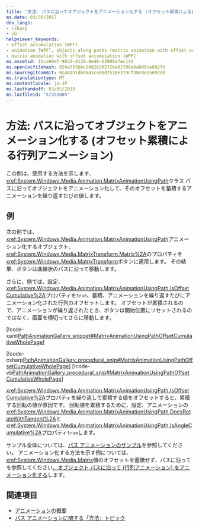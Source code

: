 ```yaml
---
title: '方法: パスに沿ってオブジェクトをアニメーション化する (オフセット累積による行列アニメーション)'
ms.date: 03/30/2017
dev_langs:
- csharp
- vb
helpviewer_keywords:
- offset accumulation [WPF]
- animation [WPF], objects along paths (matrix animation with offset accumulation)
- matrix animation with offset accumulation [WPF]
ms.assetid: 1bca90ef-9832-4128-8ed6-62908e7ec146
ms.openlocfilehash: 859a3556bc29d2b30572be03708ebab80ce692fb
ms.sourcegitcommit: 0c48191d6d641ce88d7510e319cf38c0e35697d0
ms.translationtype: MT
ms.contentlocale: ja-JP
ms.lasthandoff: 03/05/2019
ms.locfileid: "57351605"
---
```

# <a name="how-to-animate-an-object-along-a-path-matrix-animation-with-offset-accumulation"></a>方法: パスに沿ってオブジェクトをアニメーション化する (オフセット累積による行列アニメーション)
この例は、使用する方法を示します、<xref:System.Windows.Media.Animation.MatrixAnimationUsingPath>クラス パスに沿ってオブジェクトをアニメーション化して、そのオフセットを蓄積するアニメーションを繰り返すたびの値します。  
  
## <a name="example"></a>例  
 次の例では、<xref:System.Windows.Media.Animation.MatrixAnimationUsingPath>アニメーション化するオブジェクト、<xref:System.Windows.Media.MatrixTransform.Matrix%2A>のプロパティを<xref:System.Windows.Media.MatrixTransform>ボタンに適用します。 その結果、ボタンは曲線状のパスに沿って移動します。  
  
 さらに、例では、設定、<xref:System.Windows.Media.Animation.MatrixAnimationUsingPath.IsOffsetCumulative%2A>プロパティを`true`、蓄積、アニメーションを繰り返すたびにアニメーション化された行列のオフセットします。 オフセットが累積されるので、アニメーションが繰り返されたとき、ボタンは開始位置にリセットされるのではなく、画面を横切ってさらに移動します。  
  
 [!code-xaml[PathAnimationGallery_snippet#MatrixAnimationUsingPathOffsetCumulativeWholePage](~/samples/snippets/csharp/VS_Snippets_Wpf/PathAnimationGallery_snippet/CS/matrixanimationusingpathexampleoffsetcumulative.xaml#matrixanimationusingpathoffsetcumulativewholepage)]  
  
 [!code-csharp[PathAnimationGallery_procedural_snip#MatrixAnimationUsingPathOffsetCumulativeWholePage](~/samples/snippets/csharp/VS_Snippets_Wpf/PathAnimationGallery_procedural_snip/CSharp/MatrixAnimationUsingPathExampleOffsetCumulative.cs#matrixanimationusingpathoffsetcumulativewholepage)]
 [!code-vb[PathAnimationGallery_procedural_snip#MatrixAnimationUsingPathOffsetCumulativeWholePage](~/samples/snippets/visualbasic/VS_Snippets_Wpf/PathAnimationGallery_procedural_snip/VisualBasic/MatrixAnimationUsingPathExampleOffsetCumulative.vb#matrixanimationusingpathoffsetcumulativewholepage)]  
  
 <xref:System.Windows.Media.Animation.MatrixAnimationUsingPath.IsOffsetCumulative%2A>プロパティを繰り返しで累積する値をオフセットすると、累積する回転の値が原因です。 回転値を累積するために、設定、アニメーションの<xref:System.Windows.Media.Animation.MatrixAnimationUsingPath.DoesRotateWithTangent%2A>と<xref:System.Windows.Media.Animation.MatrixAnimationUsingPath.IsAngleCumulative%2A>プロパティ`true`します。  
  
 サンプル全体については、[パス アニメーションのサンプル](https://go.microsoft.com/fwlink/?LinkID=160028)を参照してください。 アニメーション化する方法を示す例については、<xref:System.Windows.Media.Matrix>値のオフセットを蓄積せず、パスに沿ってを参照してください[、オブジェクト パスに沿って (行列アニメーション) をアニメーション化する](how-to-animate-an-object-along-a-path-matrix-animation.md)します。  
  
## <a name="see-also"></a>関連項目
- [アニメーションの概要](animation-overview.md)
- [パス アニメーションに関する「方法」トピック](path-animation-how-to-topics.md)
